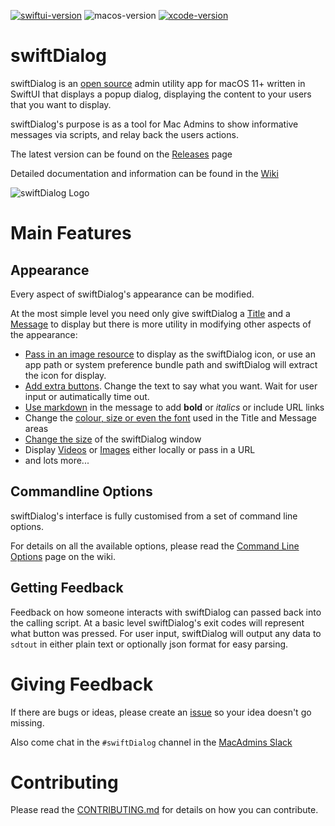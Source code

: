 [![swiftui-version](https://img.shields.io/badge/SwiftUI-2.0-brightgreen)](https://developer.apple.com/documentation/swiftui) ![macos-version](https://img.shields.io/badge/macOS-11+-blue) [![xcode-version](https://img.shields.io/badge/xcode-13-red)](https://developer.apple.com/xcode/)

# swiftDialog

swiftDialog is an [open source](https://github.com/bartreardon/Dialog/blob/main/LICENSE.md) admin utility app for macOS 11+ written in SwiftUI that displays a popup dialog, displaying the content to your users that you want to display.

swiftDialog's purpose is as a tool for Mac Admins to show informative messages via scripts, and relay back the users actions.

The latest version can be found on the [Releases](https://github.com/bartreardon/Dialog/releases) page

Detailed documentation and information can be found in the [Wiki](https://github.com/bartreardon/Dialog/wiki)

![swiftDialog Logo](https://user-images.githubusercontent.com/3598965/125153263-d1baf780-e195-11eb-92ee-9321aa848ffc.png)


# Main Features

## Appearance
Every aspect of swiftDialog's appearance can be modified.

At the most simple level you need only give swiftDialog a [Title](https://github.com/bartreardon/Dialog/wiki/Customising-the-Title) and a [Message](https://github.com/bartreardon/Dialog/wiki/Customising-the-Message-area) to display but there is more utility in modifying other aspects of the appearance:
 * [Pass in an image resource](https://github.com/bartreardon/Dialog/wiki/Customising-the-Icon) to display as the swiftDialog icon, or use an app path or system preference bundle path and swiftDialog will extract the icon for display.
 * [Add extra buttons](https://github.com/bartreardon/Dialog/wiki/Buttons-and-button-behaviour). Change the text to say what you want. Wait for user input or autimatically time out.
 * [Use markdown](https://github.com/bartreardon/Dialog/wiki/Customising-the-Message-area#markdown-support-new-from-v150) in the message to add **bold** or _italics_ or include URL links
 * Change the [colour, size or even the font](https://github.com/bartreardon/Dialog/wiki/Customising-the-Title#customising-title-font-properties) used in the Title and Message areas
 * [Change the size](https://github.com/bartreardon/Dialog/wiki/Window-Size-and-Behaviour) of the swiftDialog window
 * Display [Videos](https://github.com/bartreardon/Dialog/wiki/Customising-the-Message-area#displaying-videos-new-from-v180) or [Images](https://github.com/bartreardon/Dialog/wiki/Customising-the-Message-area#displaying-images-new-from-v160) either locally or pass in a URL
 * and lots more...


## Commandline Options

swiftDialog's interface is fully customised from a set of command line options.

For details on all the available options, please read the [Command Line Options](https://github.com/bartreardon/Dialog/wiki/Command-Line-Options) page on the wiki.


## Getting Feedback
Feedback on how someone interacts with swiftDialog can passed back into the calling script. At a basic level swiftDialog's exit codes will represent what button was pressed. For user input, swiftDialog will output any data to `sdtout` in either plain text or optionally json format for easy parsing.


# Giving Feedback
If there are bugs or ideas, please create an [issue](https://github.com/bartreardon/Dialog/issues/new/choose) so your idea doesn't go missing.

Also come chat in the `#swiftDialog` channel in the [MacAdmins Slack](https://www.macadmins.org)

# Contributing

Please read the [CONTRIBUTING.md](https://github.com/bartreardon/Dialog/blob/main/CONTRIBUTING.md) for details on how you can contribute.

<!--
Author: Bart Reardon
Keywords: swift swiftui swiftDialog Dialog utility macadmins apple macos
-->
